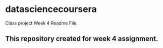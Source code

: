 # datasciencecoursera
Class project Week 4
Readme File. 
## This repository created for week 4 assignment.
